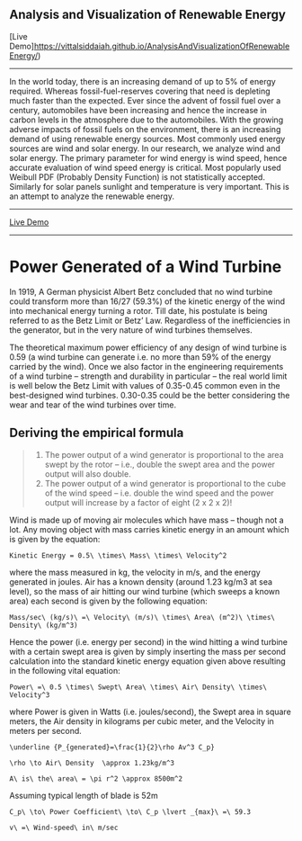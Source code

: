 ## Analysis and Visualization of Renewable Energy

[Live Demo]https://vittalsiddaiah.github.io/AnalysisAndVisualizationOfRenewableEnergy/)

--------


In the world today, there is an increasing demand of up to 5% of energy required. Whereas fossil-fuel-reserves covering that need is depleting much faster than the expected. 
Ever since the advent of fossil fuel over a century, automobiles have been increasing and hence the increase in carbon levels in the atmosphere due to the automobiles.
With the growing adverse impacts of fossil fuels on the environment, there is an increasing demand of using renewable energy sources. Most commonly used energy sources are wind and solar energy.
In our research, we analyze wind and solar energy.  The primary parameter for wind energy is wind speed, hence accurate evaluation of wind speed energy is critical.  Most popularly used Weibull PDF (Probably Density Function) is not statistically accepted. Similarly for solar panels sunlight and temperature is very important.  This is an attempt to analyze the renewable energy.


--------


[Live Demo](https://vittalsiddaiah.github.io/AnalysisAndVisualizationOfRenewableEnergy/)

-----

# Power Generated of a Wind Turbine

In 1919, A German physicist Albert Betz concluded that no wind turbine could transform more than 16/27 (59.3%) of the kinetic energy of the wind into mechanical energy turning a rotor. Till date, his postulate is being referred to as the Betz Limit or Betz’ Law.  Regardless of the inefficiencies in the generator, but in the very nature of wind turbines themselves.

The theoretical maximum power efficiency of any design of wind turbine is 0.59 (a wind turbine can generate i.e. no more than 59% of the energy carried by the wind). Once we also factor in the engineering requirements of a wind turbine – strength and durability in particular – the real world limit is well below the Betz Limit with values of 0.35-0.45 common even in the best-designed wind turbines. 0.30-0.35 could be the better considering the wear and tear of the wind turbines over time.

## Deriving the empirical formula

> 1) The power output of a wind generator is proportional to the area swept by the rotor – i.e., double the swept area and the power output will also double.
> 2) The power output of a wind generator is proportional to the cube of the wind speed – i.e. double the wind speed and the power output will increase by a factor of eight (2 x 2 x 2)!

Wind is made up of moving air molecules which have mass – though not a lot. Any moving object with mass carries kinetic energy in an amount which is given by the equation:


```katex
Kinetic Energy = 0.5\ \times\ Mass\ \times\ Velocity^2
```

where the mass measured in kg, the velocity in m/s, and the energy generated in joules.  Air has a known density (around 1.23 kg/m3 at sea level), so the mass of air hitting our wind turbine (which sweeps a known area) each second is given by the following equation:


```katex
Mass/sec\ (kg/s)\ =\ Velocity\ (m/s)\ \times\ Area\ (m^2)\ \times\ Density\ (kg/m^3)
```


Hence the power (i.e. energy per second) in the wind hitting a wind turbine with a certain swept area is given by simply inserting the mass per second calculation into the standard kinetic energy equation given above resulting in the following vital equation:

```katex
Power\ =\ 0.5 \times\ Swept\ Area\ \times\ Air\ Density\ \times\ Velocity^3
```

where Power is given in Watts (i.e. joules/second), the Swept area in square meters, the Air density in kilograms per cubic meter, and the Velocity in meters per second.


```katex
\underline {P_{generated}=\frac{1}{2}\rho Av^3 C_p}

\rho \to Air\ Density  \approx 1.23kg/m^3

A\ is\ the\ area\ = \pi r^2 \approx 8500m^2  
```
Assuming typical length of blade is 52m

```katex
C_p\ \to\ Power Coefficient\ \to\ C_p \lvert _{max}\ =\ 59.3 

v\ =\ Wind-speed\ in\ m/sec

```


